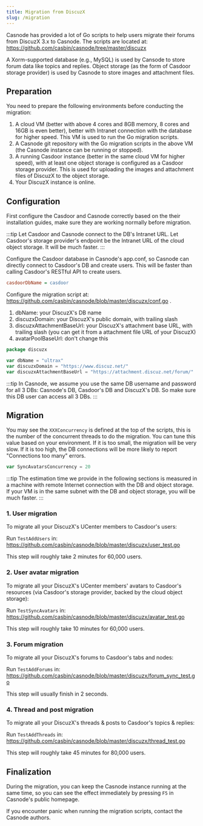 ```yaml
---
title: Migration from DiscuzX
slug: /migration
---
```


Casnode has provided a lot of Go scripts to help users migrate their forums from DiscuzX 3.x to Casnode. The scripts are located at: https://github.com/casbin/casnode/tree/master/discuzx

A Xorm-supported database (e.g., MySQL) is used by Cansode to store forum data like topics and replies. Object storage (as the form of Casdoor storage provider) is used by Casnode to store images and attachment files.

## Preparation

You need to prepare the following environments before conducting the migration:

1. A cloud VM (better with above 4 cores and 8GB memory, 8 cores and 16GB is even better), better with Intranet connection with the database for higher speed. This VM is used to run the Go migration scripts. 
2. A Casnode git repository with the Go migration scripts in the above VM (the Casnode instance can be running or stopped).
3. A running Casdoor instance (better in the same cloud VM for higher speed), with at least one object storage is configured as a Casdoor storage provider. This is used for uploading the images and attachment files of DiscuzX to the object storage.
4. Your DiscuzX instance is online.

## Configuration

First configure the Casdoor and Casnode correctly based on the their installation guides, make sure they are working normally before migration.

:::tip
Let Casdoor and Casnode connect to the DB's Intranet URL. Let Casdoor's storage provider's endpoint be the Intranet URL of the cloud object storage. It will be much faster.
:::

Configure the Casdoor database in Casnode's app.conf, so Casnode can directly connect to Casdoor's DB and create users. This will be faster than calling Casdoor's RESTful API to create users.

```ini
casdoorDbName = casdoor
```

Configure the migration script at: https://github.com/casbin/casnode/blob/master/discuzx/conf.go .

1. dbName: your DiscuzX's DB name
2. discuzxDomain: your DiscuzX's public domain, with trailing slash
3. discuzxAttachmentBaseUrl: your DiscuzX's attachment base URL, with trailing slash (you can get it from a attachment file URL of your DiscuzX)
4. avatarPoolBaseUrl: don't change this

```go
package discuzx

var dbName = "ultrax"
var discuzxDomain = "https://www.discuz.net/"
var discuzxAttachmentBaseUrl = "https://attachment.discuz.net/forum/"
```

:::tip
In Casnode, we assume you use the same DB username and password for all 3 DBs: Casnode's DB, Casdoor's DB and DiscuzX's DB. So make sure this DB user can access all 3 DBs.
:::

## Migration

You may see the `XXXConcurrency` is defined at the top of the scripts, this is the number of the concurrent threads to do the migration. You can tune this value based on your environment. If it is too small, the migration will be very slow. If it is too high, the DB connections will be more likely to report "Connections too many" errors.

```go
var SyncAvatarsConcurrency = 20
```

:::tip
The estimation time we provide in the following sections is measured in a machine with remote Internet connection with the DB and object storage. If your VM is in the same subnet with the DB and object storage, you will be much faster.
:::

### 1. User migration

To migrate all your DiscuzX's UCenter members to Casdoor's users:

Run `TestAddUsers` in: https://github.com/casbin/casnode/blob/master/discuzx/user_test.go

This step will roughly take 2 minutes for 60,000 users.

### 2. User avatar migration

To migrate all your DiscuzX's UCenter members' avatars to Casdoor's resources (via Casdoor's storage provider, backed by the cloud object storage):

Run `TestSyncAvatars` in: https://github.com/casbin/casnode/blob/master/discuzx/avatar_test.go

This step will roughly take 10 minutes for 60,000 users.

### 3. Forum migration

To migrate all your DiscuzX's forums to Casdoor's tabs and nodes:

Run `TestAddForums` in: https://github.com/casbin/casnode/blob/master/discuzx/forum_sync_test.go

This step will usually finish in 2 seconds.

### 4. Thread and post migration

To migrate all your DiscuzX's threads & posts to Casdoor's topics & replies:

Run `TestAddThreads` in: https://github.com/casbin/casnode/blob/master/discuzx/thread_test.go

This step will roughly take 45 minutes for 80,000 users.

## Finalization

During the migration, you can keep the Casnode instance running at the same time, so you can see the effect immediately by pressing `F5` in Casnode's public homepage.

If you encounter panic when running the migration scripts, contact the Casnode authors.
